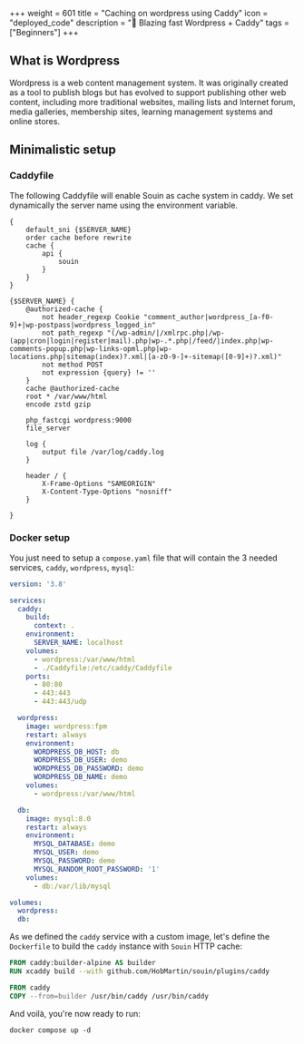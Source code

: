 +++
weight = 601
title = "Caching on wordpress using Caddy"
icon = "deployed_code"
description = "🚀 Blazing fast Wordpress + Caddy"
tags = ["Beginners"]
+++

## What is Wordpress
Wordpress is a web content management system. It was originally created as a tool to publish blogs but has evolved to support publishing other web content, including more traditional websites, mailing lists and Internet forum, media galleries, membership sites, learning management systems and online stores.

## Minimalistic setup

### Caddyfile
The following Caddyfile will enable Souin as cache system in caddy. We set dynamically the server name using the environment variable.
```
{
    default_sni {$SERVER_NAME}
    order cache before rewrite
    cache {
        api {
            souin
        }
    }
}

{$SERVER_NAME} {
	@authorized-cache {
		not header_regexp Cookie "comment_author|wordpress_[a-f0-9]+|wp-postpass|wordpress_logged_in"
		not path_regexp "(/wp-admin/|/xmlrpc.php|/wp-(app|cron|login|register|mail).php|wp-.*.php|/feed/|index.php|wp-comments-popup.php|wp-links-opml.php|wp-locations.php|sitemap(index)?.xml|[a-z0-9-]+-sitemap([0-9]+)?.xml)"
		not method POST
		not expression {query} != ''
	}
    cache @authorized-cache
    root * /var/www/html
    encode zstd gzip

    php_fastcgi wordpress:9000
    file_server

    log {
        output file /var/log/caddy.log
    }

    header / {
        X-Frame-Options "SAMEORIGIN"
        X-Content-Type-Options "nosniff"
    }

}
```

### Docker setup
You just need to setup a `compose.yaml` file that will contain the 3 needed services, `caddy`, `wordpress`, `mysql`:
```yaml
version: '3.8'

services:
  caddy:
    build:
      context: .
    environment:
      SERVER_NAME: localhost
    volumes:
      - wordpress:/var/www/html
      - ./Caddyfile:/etc/caddy/Caddyfile
    ports:
      - 80:80
      - 443:443
      - 443:443/udp

  wordpress:
    image: wordpress:fpm
    restart: always
    environment:
      WORDPRESS_DB_HOST: db
      WORDPRESS_DB_USER: demo
      WORDPRESS_DB_PASSWORD: demo
      WORDPRESS_DB_NAME: demo
    volumes:
      - wordpress:/var/www/html

  db:
    image: mysql:8.0
    restart: always
    environment:
      MYSQL_DATABASE: demo
      MYSQL_USER: demo
      MYSQL_PASSWORD: demo
      MYSQL_RANDOM_ROOT_PASSWORD: '1'
    volumes:
      - db:/var/lib/mysql

volumes:
  wordpress:
  db:
```

As we defined the `caddy` service with a custom image, let's define the `Dockerfile` to build the `caddy` instance with `Souin` HTTP cache:
```Dockerfile
FROM caddy:builder-alpine AS builder
RUN xcaddy build --with github.com/HobMartin/souin/plugins/caddy

FROM caddy
COPY --from=builder /usr/bin/caddy /usr/bin/caddy
```

And voilà, you're now ready to run:
```
docker compose up -d
```
